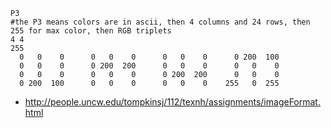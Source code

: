 ```ppm
P3
#the P3 means colors are in ascii, then 4 columns and 24 rows, then 255 for max color, then RGB triplets
4 4
255
  0   0    0      0   0    0      0   0    0      0 200  100
  0   0    0      0 200  200      0   0    0      0   0    0
  0   0    0      0   0    0      0 200  200      0   0    0
  0 200  100      0   0    0      0   0    0    255   0  255
```

- http://people.uncw.edu/tompkinsj/112/texnh/assignments/imageFormat.html
